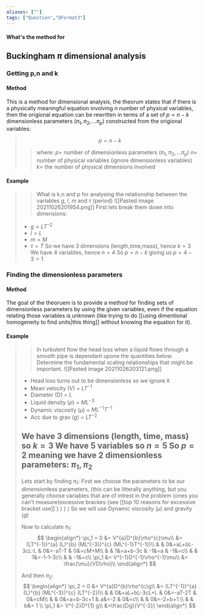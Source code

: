```yaml
---
aliases: [""]
tags: ["Question","QFormat3"]
---
```


#### What's the method for
## Buckingham $\pi$ dimensional analysis
### Getting p,n and k
#### Method
This is a method for dimensional analysis, the theorum states that if there is a physically meaningful equation involving $n$ number of physical variables, then the origional equation can be rewritten in terms of a set of $p=n-k$ dimensionless parameters ($\pi_1,\pi_2,...\pi_p$) constructed from the origional variables:

> $$ p = n-k $$ 
>> where:
>> $p=$ number of dimensionless parameters ($\pi_1,\pi_2,...\pi_p$)
>> $n=$ number of physical variables (ignore dimensionless variables)
>> $k=$ the number of physical dimensions involved 

#### Example

>> What is k,n and p for analysing the relationship between the variables $g$, $l$, $m$ and $\tau$ (period)
>> ![[Pasted image 20211026201954.png]]
> First lets break them down into dimensions:
> - $g=LT^{-2}$
> - $l=L$
> - $m=M$
> - $\tau=T$
> So we have 3 dimensions (length,time,mass), hence $k=3$
> We have 4 variables, hence $n=4$
> So $p = n-k$ giving us $p = 4-3 = 1$

### Finding the dimensionless parameters
#### Method
The goal of the theoruem is to provide a method for finding sets of dimensionless parameters by using the given variables, even if the equation relating those variables is unknown (like trying to do [[using dimentional homogeneity to find units|this thing]] without knowing the equation for it).


#### Example
>> In turbulent flow the head loss when a liquid flows through a smooth pipe is dependant upone the quantities below. Determine the fundamental scaling relationships that might be important.
>> ![[Pasted image 20211026203121.png]]
> - Head loss turns out to be dimensionless so we ignore it
> - Mean velocity (V) = $LT^{-1}$
> - Diameter (D) = $L$
> - Liquid density ($\rho$) = $ML^{-3}$
> - Dynamic viscosity ($\mu$) = $ML^{-1}T^{-1}$
> - Acc due to grav ($g$) = $LT^{-2}$
> 
>  We have 3 dimensions (length, time, mass) so $k=3$
>  We have 5 variables so $n=5$
>  So $p=2$ meaning we have 2 dimensionless parameters: $\pi_1,\pi_2$
> --- 
> Lets start by finding $\pi_1$:
> First we choose the parameters to be our dimensionless parameters, (this can be litterally anything, but you generally choose variables that are of intrest in the problem {ones you can't measure(excessive brackes {see [[top 10 reasons for excessive bracket use]] } ) } )
> So we will use Dynamic viscosity ($\mu$) and gravity ($g$)
>
> Now to calculate $\pi_1$: 
> $$ \begin{align*}
\pi_1 = 0 &= V^{a}D^{b}\rho^{c}\mu\\
&= (LT^{-1})^{a}  (L)^{b}  (ML^{-3})^{c}  (ML^{-1}T^{-1})\\
&   &   0&=aL+bL-3cL-L   &   0&=-aT-T   &   0&=cM+M\\
&   &   1&=a+b-3c   &   -1&=a   &   -1&=c\\
&   &   1&=-1-1-3c\\
&   &   -1&=c\\
\pi_1 &= V^{-1}D^{-1}\rho^{-1}\mu\\
&= \frac{\mu}{VD\rho}\\
\end{align*} $$
>
> And then $\pi_2$:
> $$ \begin{align*}
\pi_2 = 0 &= V^{a}D^{b}\rho^{c}g\\
&= (LT^{-1})^{a}  (L)^{b}  (ML^{-3})^{c}  (LT^{-2})\\
&   &   0&=aL+bL-3cL+L   &   0&=-aT-2T   &   0&=cM\\
&   &   0&=a+b-3c+1   &   a&=-2   &   0&=c\\
&   &   0&=-2+b+1 \\
&   &   b&= 1 \\
\pi_1 &= V^{-2}D^{1} g\\
&=\frac{Dg}{V^{-2}}
\end{align*} $$